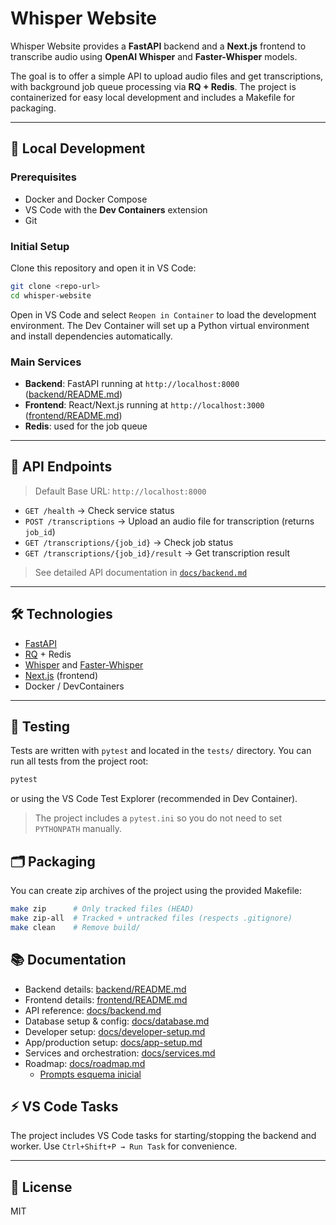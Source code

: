 # Whisper Website

Whisper Website provides a **FastAPI** backend and a **Next.js** frontend to transcribe audio using **OpenAI Whisper** and **Faster-Whisper** models.

The goal is to offer a simple API to upload audio files and get transcriptions, with background job queue processing via **RQ + Redis**. The project is containerized for easy local development and includes a Makefile for packaging.

---

## 🚀 Local Development

### Prerequisites

- Docker and Docker Compose
- VS Code with the **Dev Containers** extension
- Git

### Initial Setup

Clone this repository and open it in VS Code:

```bash
git clone <repo-url>
cd whisper-website
```

Open in VS Code and select `Reopen in Container` to load the development environment. The Dev Container will set up a Python virtual environment and install dependencies automatically.

### Main Services

- **Backend**: FastAPI running at `http://localhost:8000` ([backend/README.md](backend/README.md))
- **Frontend**: React/Next.js running at `http://localhost:3000` ([frontend/README.md](frontend/README.md))
- **Redis**: used for the job queue

---

## 📌 API Endpoints

> Default Base URL: `http://localhost:8000`

- `GET /health` → Check service status
- `POST /transcriptions` → Upload an audio file for transcription (returns `job_id`)
- `GET /transcriptions/{job_id}` → Check job status
- `GET /transcriptions/{job_id}/result` → Get transcription result

> See detailed API documentation in [`docs/backend.md`](docs/backend.md)

---

## 🛠️ Technologies

- [FastAPI](https://fastapi.tiangolo.com/)
- [RQ](https://python-rq.org/) + Redis
- [Whisper](https://github.com/openai/whisper) and [Faster-Whisper](https://github.com/guillaumekln/faster-whisper)
- [Next.js](https://nextjs.org/) (frontend)
- Docker / DevContainers

---

## 🧪 Testing

Tests are written with `pytest` and located in the `tests/` directory. You can run all tests from the project root:

```bash
pytest
```

or using the VS Code Test Explorer (recommended in Dev Container).

> The project includes a `pytest.ini` so you do not need to set `PYTHONPATH` manually.

## 🗂️ Packaging

You can create zip archives of the project using the provided Makefile:

```bash
make zip      # Only tracked files (HEAD)
make zip-all  # Tracked + untracked files (respects .gitignore)
make clean    # Remove build/
```

## 📚 Documentation

- Backend details: [backend/README.md](backend/README.md)
- Frontend details: [frontend/README.md](frontend/README.md)
- API reference: [docs/backend.md](docs/backend.md)
- Database setup & config: [docs/database.md](docs/database.md)
- Developer setup: [docs/developer-setup.md](docs/developer-setup.md)
- App/production setup: [docs/app-setup.md](docs/app-setup.md)
- Services and orchestration: [docs/services.md](docs/services.md)
- Roadmap: [docs/roadmap.md](./docs/roadmap.md)
  - [Prompts esquema inicial](./docs/roadmap/prompts_esquema_inicial.md)

## ⚡ VS Code Tasks

The project includes VS Code tasks for starting/stopping the backend and worker. Use `Ctrl+Shift+P → Run Task` for convenience.

---

## 📄 License

MIT
